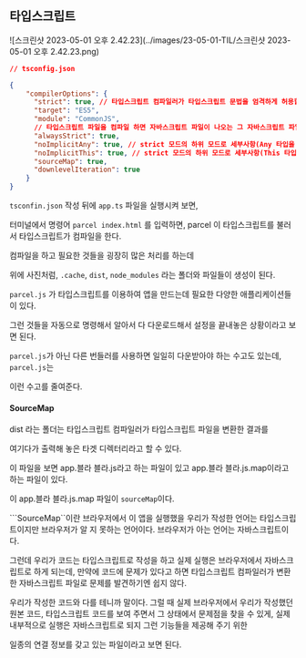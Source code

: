 ## 타입스크립트



![스크린샷 2023-05-01 오후 2.42.23](../images/23-05-01-TIL/스크린샷 2023-05-01 오후 2.42.23.png)



```json
// tsconfig.json

{
    "compilerOptions": {
      "strict": true, // 타입스크립트 컴파일러가 타입스크립트 문법을 엄격하게 허용할지 유무 (true일 경우, 타입스크립트로 써져야 할 부분에 밑줄이 쳐져서 우리가 쉽게 파악하고 고칠 수 있다.)
      "target": "ES5", 
      "module": "CommonJS",
      // 타입스크립트 파일을 컴파일 하면 자바스크립트 파일이 나오는 그 자바스크립트 파일에 사용될 문법 중 어떤 문법을 쓸것이고, 어떤 버전을 쓸 것인지 정하는 속성
      "alwaysStrict": true,
      "noImplicitAny": true, // strict 모드의 하위 모드로 세부사항(Any 타입을 허용하지 않음 즉, 명확하게 이 타입을 무슨 타입인지 기술해야 함)
      "noImplicitThis": true, // strict 모드의 하위 모드로 세부사항(This 타입을 허용하지 않음)
      "sourceMap": true,
      "downlevelIteration": true
    } 
}
```



``tsconfin.json`` 작성 뒤에 ``app.ts`` 파일을 실행시켜 보면,

터미널에서 명령어 ```parcel index.html``` 를 입력하면, parcel 이 타입스크립트를 불러서 타입스크립트가 컴파일을 한다.

컴파일을 하고 필요한 것들을 굉장히 많은 처리를 하는데

 위에 사진처럼, ``.cache``, ``dist``, ``node_modules`` 라는 폴더와 파일들이 생성이 된다. 

``parcel.js`` 가 타입스크립트를 이용하여 앱을 만드는데 필요한 다양한 애플리케이션들이 있다.

그런 것들을 자동으로 명령해서 알아서 다 다운로드해서 설정을 끝내놓은 상황이라고 보면 된다.



```parcel.js```가 아닌 다른 번들러를 사용하면 일일히 다운받아야 하는 수고도 있는데, ```parcel.js```는

이런 수고를 줄여준다.



#### SourceMap

dist 라는 폴더는 타입스크립트 컴파일러가 타입스크립트 파일을 변환한 결과를 

여기다가 출력해 놓은 타겟 디렉터리라고 할 수 있다.

이 파일을 보면 app.블라 블라.js라고 하는 파일이 있고 app.블라 블라.js.map이라고 하는 파일이 있다.

이 app.블라 블라.js.map 파일이 ``sourceMap``이다.

```SourceMap``이란 브라우저에서 이 앱을 실행했을  우리가 작성한 언어는 타입스크립트이지만 브라우저가 알 지 못하는 언어이다. 브라우저가 아는 언어는 자바스크립트이다.

그런데 우리가 코드는 타입스크립트로 작성을 하고 실제 실행은 브라우저에서 자바스크립트로 하게 되는데, 만약에 코드에 문제가 있다고 하면 타입스크립트 컴파일러가 변환한 자바스크립트 파일로 문제를 발견하기엔 쉽지 않다.

우리가 작성한 코드와 다를 테니까 말이다. 그럴 때 실제 브라우저에서 우리가 작성했던 원본 코드, 타입스크립트 코드를 보여 주면서 그 상태에서 문제점을 찾을 수 있게, 실제 내부적으로 실행은 자바스크립트로 되지 그런 기능들을 제공해 주기 위한

일종의 연결 정보를 갖고 있는 파일이라고 보면 된다.



 
